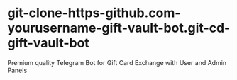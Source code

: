 # git-clone-https-github.com-yourusername-gift-vault-bot.git-cd-gift-vault-bot
Premium quality Telegram Bot for Gift Card Exchange with User and Admin Panels
